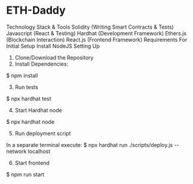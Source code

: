 # ETH-Daddy
Technology Stack & Tools
Solidity (Writing Smart Contracts & Tests)
Javascript (React & Testing)
Hardhat (Development Framework)
Ethers.js (Blockchain Interaction)
React.js (Frontend Framework)
Requirements For Initial Setup
Install NodeJS
Setting Up
1. Clone/Download the Repository
2. Install Dependencies:
   
$ npm install

3. Run tests
   
$ npx hardhat test

4. Start Hardhat node

$ npx hardhat node

5. Run deployment script
   
In a separate terminal execute: $ npx hardhat run ./scripts/deploy.js --network localhost

6. Start frontend

$ npm run start
